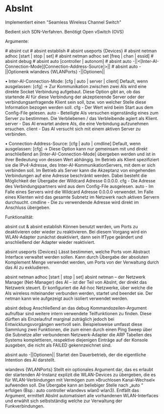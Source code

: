 # AbsInt

Implementiert einen "Seamless Wireless Channel Switch"

Bedient sich SDN-Verfahren. Benötigt Open vSwitch (OVS)

Argumente:

\# absint cut <device>
\# absint establish <device>
\# absint useports {Devices}
\# absint netman adhoc [start | stop | set]
\# absint netman adhoc set [freq | chan | essid]
\# absint debug <einzelne Teilfunktionen>
\# absint auto [controller | autonom]
\# absint auto <Decision-Mode> -||<[Inter-AI-Connection-Mode][Connection-Address-Source]>||
\# absint auto <Decision-Mode>-||Optionenk wlandevs {WLANPorts} -||Optionen||

• Inter-AI-Connection-Mode: [cfg | auto | server | client]
Default, wenn ausgelassen: [cfg]
→ Zur Kommunikation zwischen zwei AIs wird eine direkte Socket Verbindung aufgebaut. Diese Option gibt an, ob das startende AI für diese Verbindung der akzeptierende Server oder der verbindungsanfragende Klient sein soll, bzw. von welcher Stelle diese Information bezogen werden soll.
cfg - Der Wert wird beim Start aus dem Conﬁg-File gelesen.
auto - Beteiligte AIs versuchen eigenständig eines zum Server zu bestimmen. Die Verbliebenen / das Verbleibende agiert als Klient.
server - Das AI erwartet andere AIs, die eine Verbindung aufzunehmen ersuchen.
client - Das AI versucht sich mit einem aktiven Server zu verbinden.

• Connection-Address-Source: [cfg | auto | cmdline]
Default, wenn ausgelassen: [cfg]
→ Diese Option kann nur gemeinsam mit und direkt anschließend an [Inter-AI-Connection-Mode] übergeben werden und ist in ihrer Bedeutung von dessen Wert abhängig.
Im Betrieb als Klient speziﬁziert sie die IPv4-Adresse, des Inter-AI-KommunikationServers, mit dem er sich verbinden soll. Im Betrieb als Server kann die Akzeptanz von eingehenden Verbindungen auf eine Adresse beschränkt werden. Dabei besteht die Möglichkeit der Übergabe der Wildcard Adresse 0.0.0.0.
cfg - Die Adresse des Verbindungspartners wird aus dem Conﬁg-File ausgelesen.
auto - Im Falle eines Servers wird die Wildcard Adresse 0.0.0.0 verwendet.
Im Falle eines Klienten wird das gesamte Subnetz im Netzwerk nach aktiven Servern durchsucht.
cmdline - Die zu verwendende Adresse wird direkt im Anschluss übergeben.
  
  
Funktionalität:

absint cut <device> & absint establish <device>
Können benutzt werden, um Ports zu deaktivieren oder wieder zu reaktivieren. Bei diesem Vorgang wird ein WLAN-Adapter zunächst deaktiviert, dann sein IfType geändert und anschließend der Adapter wieder reaktiviert.
  
absint useports {Devices}
Lässt bestimmen, welche Ports vom Abstract Interface verwaltet werden sollen. Kann durch Übergabe der absoluten Komplement Menge verwendet werden, um Ports von der Verwaltung durch das AI zu exkludieren.

absint netman adhoc [start | stop | set]
absint netman – der Netzwerk Manager (Net-Manager) des AI – ist der Teil von AbsInt, der direkt das Netzwerk steuert. Er konﬁguriert die Ad-hoc Netzwerke, über welche die AIs wireless miteinander verbunden werden, startet und beendet sie. Der netman kann wie aufgezeigt auch isoliert verwendet werden.

absint debug <einzelne Teilfunktionen>
Anschließend an das debug Kommandozeilen-Argument aufrufbar sind weitere intern verwendete Teilfunktionen zu ﬁnden. Diese dürften als Einzelaufruf marginal zuträglich jedoch bei Entwicklungsvorgängen wertvoll sein.
Beispielsweise umfasst diese Sammlung zwei Funktionen, die zum einen durch einen Ping Sweep über die Subnetze aller verbundenen Netzwerk-Adapter die ARP Tabellen des Systems komplettieren, respektive diejenigen Einträge auf der Konsole ausgeben, die nicht als FAILED gekennzeichnet sind.
  
absint auto <Decision-Mode> -||Optionen||
Startet den Dauerbetrieb, der die eigentliche Intention des AI darstellt.
  
wlandevs {WLANPorts}
Stellt ein optionales Argument dar, das es erlaubt der startenden AI-Instanz explizit die WLAN-Devices zu übergeben, die es für WLAN-Verbindungen mit Vermögen zum »Bruchlosen Kanal-Wechsel« aufwenden soll.
Die Übergabe kann an beliebiger Stelle nach „auto <Decision-Mode>“ erfolgen (Bsp.: auto controller wlandevs wlan0 wlan3). Entfällt das Argument, ermittelt AbsInt automatisiert alle vorhandenen WLAN-Interfaces und erwählt sich selbstständig welche zur Verwaltung der Funkverbindungen.
